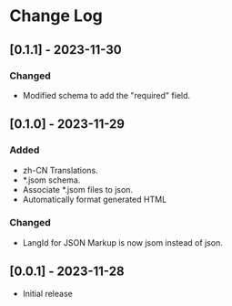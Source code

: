 # Change Log

## [0.1.1] - 2023-11-30

### Changed

- Modified schema to add the "required" field.

## [0.1.0] - 2023-11-29

### Added

- zh-CN Translations.
- *.jsom schema.
- Associate *.jsom files to json.
- Automatically format generated HTML

### Changed

- LangId for JSON Markup is now jsom instead of json.

## [0.0.1] - 2023-11-28

- Initial release